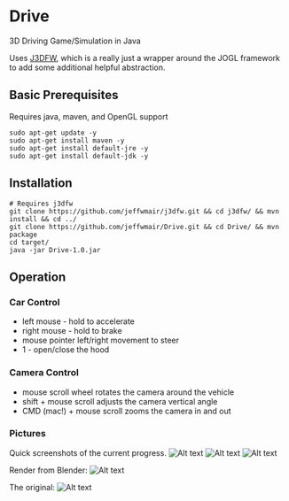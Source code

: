 # Drive
3D Driving Game/Simulation in Java

Uses [J3DFW](https://github.com/jeffwmair/j3dfw), which is a really just a wrapper around the JOGL framework to add some additional helpful abstraction.

## Basic Prerequisites
Requires java, maven, and OpenGL support
```shell
sudo apt-get update -y
sudo apt-get install maven -y
sudo apt-get install default-jre -y
sudo apt-get install default-jdk -y
```

## Installation
```shell
# Requires j3dfw
git clone https://github.com/jeffwmair/j3dfw.git && cd j3dfw/ && mvn install && cd ../
git clone https://github.com/jeffwmair/Drive.git && cd Drive/ && mvn package
cd target/
java -jar Drive-1.0.jar
```
## Operation
### Car Control
* left mouse - hold to accelerate
* right mouse - hold to brake
* mouse pointer left/right movement to steer
* 1 - open/close the hood

### Camera Control
* mouse scroll wheel rotates the camera around the vehicle
* shift + mouse scroll adjusts the camera vertical angle
* CMD (mac!) + mouse scroll zooms the camera in and out

### Pictures
Quick screenshots of the current progress.
![Alt text](/documentation/img/CutlassRotate.gif)
![Alt text](/documentation/img/CutlassDrive.gif)
![Alt text](/documentation/img/pic2.png)

Render from Blender:
![Alt text](/documentation/img/render.png)

The original:
![Alt text](/documentation/img/original.png)
